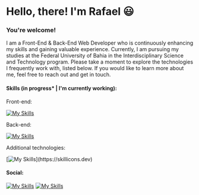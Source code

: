 # Hello, there! I'm Rafael :smiley:

### You're welcome!

I am a Front-End & Back-End Web Developer who is continuously enhancing my skills and gaining valuable experience. Currently, I am pursuing my studies at the Federal University of Bahia in the Interdisciplinary Science and Technology program. Please take a moment to explore the technologies I frequently work with, listed below. If you would like to learn more about me, feel free to reach out and get in touch.

#### Skills (in progress* | I'm currently working):

Front-end:

[![My Skills](https://skillicons.dev/icons?i=html,css,js,react,angular,vue)](https://skillicons.dev)

Back-end:

[![My Skills](https://skillicons.dev/icons?i=js,ts,nodejs,express,java,spring,mongodb,py,django,flask,mysql,postgres)](https://skillicons.dev )

Additional technologies:

[![My Skills](https://skillicons.dev/icons?i=cpp,androidstudio,c,arduino,raspberrypi,)](https://skillicons.dev)

#### Social:

[![My Skills](https://skillicons.dev/icons?i=linkedin)](https://www.linkedin.com/in/rafaelcerqueiraf/)
[![My Skills](https://skillicons.dev/icons?i=devto)](https://dev.to/rafaelcerqueira)

<!--
**rafaelcerqueira/rafaelcerqueira** is a ✨ _special_ ✨ repository because its `README.md` (this file) appears on your GitHub profile.

Here are some ideas to get you started:

- 🔭 I’m currently working on ...
- 🌱 I’m currently learning ...
- 👯 I’m looking to collaborate on ...
- 🤔 I’m looking for help with ...
- 💬 Ask me about ...
- 📫 How to reach me: ...
- 😄 Pronouns: ...
- ⚡ Fun fact: ...
-->
